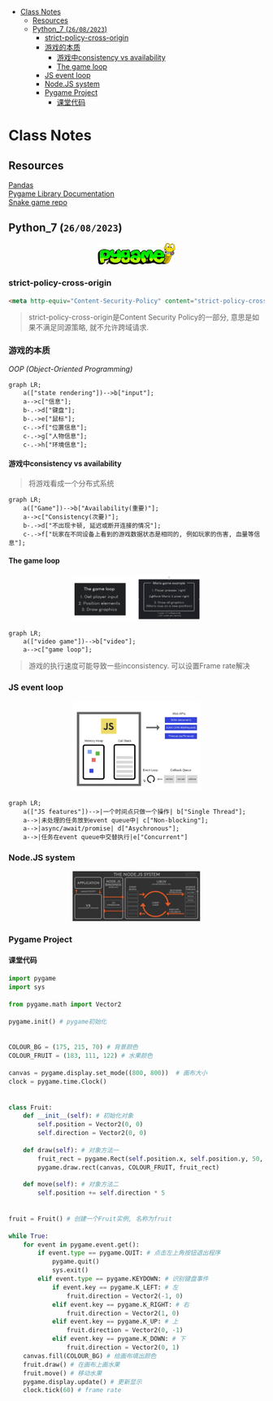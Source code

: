 - [Class Notes](#class-notes)
  - [Resources](#resources)
  - [Python\_7 (`26/08/2023`)](#python_7-26082023)
    - [strict-policy-cross-origin](#strict-policy-cross-origin)
    - [游戏的本质](#游戏的本质)
      - [游戏中consistency vs availability](#游戏中consistency-vs-availability)
      - [The game loop](#the-game-loop)
    - [JS event loop](#js-event-loop)
    - [Node.JS system](#nodejs-system)
    - [Pygame Project](#pygame-project)
      - [课堂代码](#课堂代码)

# Class Notes

## Resources
[Pandas](https:/pandas.pydata.org/)<br>
[Pygame Library Documentation](https://www.pygame.org/docs/)<br>
[Snake game repo](https://github.com/ElevnLi/SnakeGame16)

## Python_7 (`26/08/2023`)
<p align='center'><img src='../image/snakegame.png' width='30%' height='30%' /></p>

### strict-policy-cross-origin
```html
<meta http-equiv="Content-Security-Policy" content="strict-policy-cross-origin">
```
> strict-policy-cross-origin是Content Security Policy的一部分, 意思是如果不满足同源策略, 就不允许跨域请求.

### 游戏的本质
*OOP (Object-Oriented Programming)*

```mermaid
graph LR;
    a(["state rendering"])-->b["input"];
    a-->c["信息"];
    b-.->d["键盘"];
    b-.->e["鼠标"];
    c-.->f["位置信息"];
    c-.->g["人物信息"];
    c-.->h["环境信息"];
```

#### 游戏中consistency vs availability
> 将游戏看成一个分布式系统

```mermaid
graph LR;
    a(["Game"])-->b["Availability(重要)"];
    a-->c["Consistency(次要)"];
    b-.->d["不出现卡顿, 延迟或断开连接的情况"];
    c-.->f["玩家在不同设备上看到的游戏数据状态是相同的, 例如玩家的伤害, 血量等信息"];
```

#### The game loop
<p align='center'><img src='../image/game loop.png' width='50%' height='50%' /></p>

```mermaid
graph LR;
    a(["video game"])-->b["video"];
    a-->c["game loop"];
```

> 游戏的执行速度可能导致一些inconsistency. 可以设置Frame rate解决

### JS event loop
<p align='center'><img src='../image/js event loop.png' width='50%' height='50%' /></p>

```mermaid
graph LR;
    a(["JS features"])-->|一个时间点只做一个操作| b["Single Thread"];
    a-->|未处理的任务放到event queue中| c["Non-blocking"];
    a-->|async/await/promise| d["Asychronous"];
    a-->|任务在event queue中交替执行|e["Concurrent"]
```

### Node.JS system
<p align='center'><img src='../image/nodejs system.png' width='50%' height='50%' /></p>

### Pygame Project
#### 课堂代码
```python
import pygame
import sys

from pygame.math import Vector2

pygame.init() # pygame初始化


COLOUR_BG = (175, 215, 70) # 背景颜色
COLOUR_FRUIT = (183, 111, 122) # 水果颜色

canvas = pygame.display.set_mode((800, 800))  # 画布大小
clock = pygame.time.Clock()


class Fruit:
    def __init__(self): # 初始化对象
        self.position = Vector2(0, 0)
        self.direction = Vector2(0, 0)

    def draw(self): # 对象方法一
        fruit_rect = pygame.Rect(self.position.x, self.position.y, 50, 50)
        pygame.draw.rect(canvas, COLOUR_FRUIT, fruit_rect)

    def move(self): # 对象方法二
        self.position += self.direction * 5


fruit = Fruit() # 创建一个Fruit实例, 名称为fruit

while True:
    for event in pygame.event.get():
        if event.type == pygame.QUIT: # 点击左上角按钮退出程序
            pygame.quit()
            sys.exit()
        elif event.type == pygame.KEYDOWN: # 识别键盘事件
            if event.key == pygame.K_LEFT: # 左
                fruit.direction = Vector2(-1, 0)
            elif event.key == pygame.K_RIGHT: # 右
                fruit.direction = Vector2(1, 0)
            elif event.key == pygame.K_UP: # 上
                fruit.direction = Vector2(0, -1)
            elif event.key == pygame.K_DOWN: # 下
                fruit.direction = Vector2(0, 1)
    canvas.fill(COLOUR_BG) # 给画布填出颜色
    fruit.draw() # 在画布上画水果
    fruit.move() # 移动水果
    pygame.display.update() # 更新显示
    clock.tick(60) # frame rate
```
